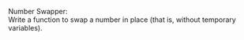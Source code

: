 Number Swapper:   
Write a function to swap a number in place (that is, without temporary variables).